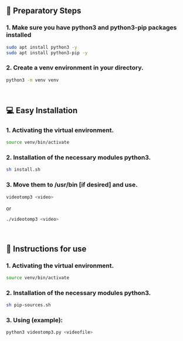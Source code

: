## 📄 Preparatory Steps

### 1. Make sure you have python3 and python3-pip packages installed

```bash
sudo apt install python3 -y
sudo apt install python3-pip -y
```

### 2. Create a venv environment in your directory.

```bash 
python3 -m venv venv
```

<br />

## 💻 Easy Installation

### 1. Activating the virtual environment.
```bash
source venv/bin/activate
```

### 2. Installation of the necessary modules python3.
```bash
sh install.sh
```

### 3. Move them to /usr/bin [if desired] and use.
```bash
videotomp3 <video>
```

or 

```bash
./videotomp3 <video>
```

<br />

## 📖 Instructions for use

### 1. Activating the virtual environment.
```bash
source venv/bin/activate
```

### 2. Installation of the necessary modules python3.
```bash
sh pip-sources.sh
```

### 3. Using (example):
```python
python3 videotomp3.py <videofile>
```

